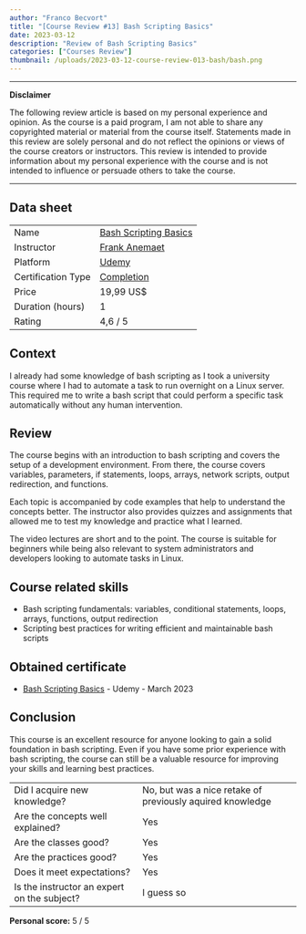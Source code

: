 ```yaml
---
author: "Franco Becvort"
title: "[Course Review #13] Bash Scripting Basics"
date: 2023-03-12
description: "Review of Bash Scripting Basics"
categories: ["Courses Review"]
thumbnail: /uploads/2023-03-12-course-review-013-bash/bash.png
---
```


---

**Disclaimer**

The following review article is based on my personal experience and opinion. As the course is a paid program, I am not able to share any copyrighted material or material from the course itself. Statements made in this review are solely personal and do not reflect the opinions or views of the course creators or instructors. This review is intended to provide information about my personal experience with the course and is not intended to influence or persuade others to take the course.

---

## Data sheet

|                    |                                                                                                   |
| ------------------ | ------------------------------------------------------------------------------------------------- |
| Name               | [Bash Scripting Basics](https://www.udemy.com/course/bash-scripting-basics/)                      |
| Instructor         | [Frank Anemaet](https://www.udemy.com/user/frank-anemaet/)                                        |
| Platform           | [Udemy](https://www.udemy.com/)                                                                   |
| Certification Type | [Completion](https://support.udemy.com/hc/en-us/sections/360011037194-Certificates-of-Completion) |
| Price              | 19,99 US$                                                                                         |
| Duration \(hours\) | 1                                                                                                 |
| Rating             | 4,6 / 5                                                                                           |

## Context

I already had some knowledge of bash scripting as I took a university course where I had to automate a task to run overnight on a Linux server. This required me to write a bash script that could perform a specific task automatically without any human intervention.

## Review

The course begins with an introduction to bash scripting and covers the setup of a development environment. From there, the course covers variables, parameters, if statements, loops, arrays, network scripts, output redirection, and functions.

Each topic is accompanied by code examples that help to understand the concepts better. The instructor also provides quizzes and assignments that allowed me to test my knowledge and practice what I learned.

The video lectures are short and to the point. The course is suitable for beginners while being also relevant to system administrators and developers looking to automate tasks in Linux.

## Course related skills

- Bash scripting fundamentals: variables, conditional statements, loops, arrays, functions, output redirection
- Scripting best practices for writing efficient and maintainable bash scripts

## Obtained certificate

- [Bash Scripting Basics](https://udemy-certificate.s3.amazonaws.com/pdf/UC-94ed9987-2882-48ec-9ea6-4054acf969cb.pdf) - Udemy - March 2023

## Conclusion

This course is an excellent resource for anyone looking to gain a solid foundation in bash scripting. Even if you have some prior experience with bash scripting, the course can still be a valuable resource for improving your skills and learning best practices.

|                                             |                                                           |
| ------------------------------------------- | --------------------------------------------------------- |
| Did I acquire new knowledge?                | No, but was a nice retake of previously aquired knowledge |
| Are the concepts well explained?            | Yes                                                       |
| Are the classes good?                       | Yes                                                       |
| Are the practices good?                     | Yes                                                       |
| Does it meet expectations?                  | Yes                                                       |
| Is the instructor an expert on the subject? | I guess so                                                |

**Personal score:** 5 / 5
